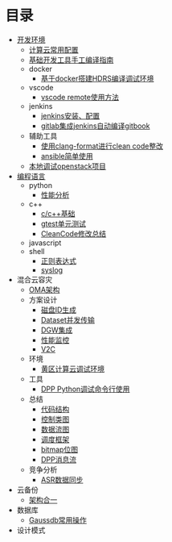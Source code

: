 # 目录

- [开发环境]()
  - [计算云常用配置](devops/ecs.md)
  - [基础开发工具手工编译指南](devops/dev_tools_build.md)
  - docker
    - [基于docker搭建HDRS编译调试环境](devops/docker/dra_dev.md)
  - vscode
    - [vscode remote使用方法](devops/vscode/remote.md)
  - jenkins
    - [jenkins安装、配置](devops/jenkins.md)
    - [gitlab集成jenkins自动编译gitbook](devops/jenkins_gitbook.md)
  - 辅助工具
    - [使用clang-format进行clean code整改](devops/tools/clang-format.md)
    - [ansible简单使用](devops/ansible.md)
  - [本地调试openstack项目](devops/openstack_dev.md)
- [ 编程语言]()
  - python
    - [性能分析](python/perf_analyze.md)
  - c++
    - [c/c++基础](c++/base.md)
    - [gtest单元测试](c++/ut.md)
    - [CleanCode修改总结](c++/cleancode.md)
  - javascript
  - shell
    - [正则表达式](shell/regrex.md)
    - [syslog](shell/syslog.md)
- 混合云容灾
  - [OMA架构](hdrs/architecture.md)
  - 方案设计
    - [磁盘ID生成](hdrs/disk_id.md)
    - [Dataset并发传输](hdrs/concurrent_send.md)
    - [DGW集成](hdrs/dgw_integrate.md)
    - [性能监控](hdrs/perf_collect.md)
    - [V2C](hdrs/v2c.md)
  - 环境
    - [黄区计算云调试环境](hdrs/dev_env.md)
  - 工具
    - [DPP Python调试命令行使用](hdrs/debug_client.md)
  - 总结
    - [代码结构](hdrs/code_structure.md)
    - [控制类图](hdrs/control_diagram.md)
    - [数据流图](hdrs/data_diagram.md)
    - [调度框架](hdrs/schedule_frame.md)
    - [bitmap位图](hdrs/bitmap.md)
    - [DPP消息流](hdrs/dpp.md)
  - 竞争分析
    - [ASR数据同步](hdrs/asr_data_sync.md)
- 云备份
  - [架构合一](cbs/architecture_unify.md)
- 数据库
  - [Gaussdb常用操作](database/gaussdb_cookbook.md)
- 设计模式
